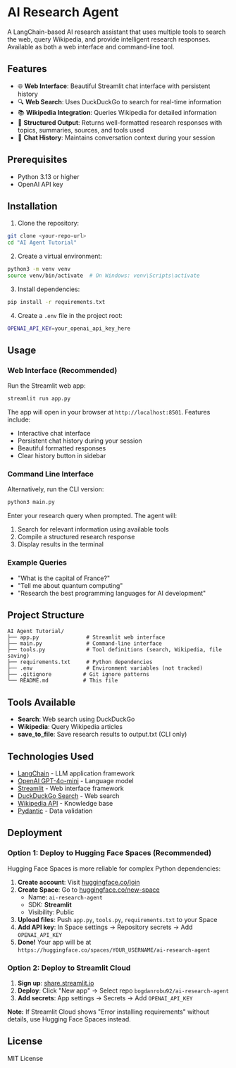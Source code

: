 # AI Research Agent

A LangChain-based AI research assistant that uses multiple tools to search the web, query Wikipedia, and provide intelligent research responses. Available as both a web interface and command-line tool.

## Features

- 🌐 **Web Interface**: Beautiful Streamlit chat interface with persistent history
- 🔍 **Web Search**: Uses DuckDuckGo to search for real-time information
- 📚 **Wikipedia Integration**: Queries Wikipedia for detailed information
- 🤖 **Structured Output**: Returns well-formatted research responses with topics, summaries, sources, and tools used
- 💬 **Chat History**: Maintains conversation context during your session

## Prerequisites

- Python 3.13 or higher
- OpenAI API key

## Installation

1. Clone the repository:
```bash
git clone <your-repo-url>
cd "AI Agent Tutorial"
```

2. Create a virtual environment:
```bash
python3 -m venv venv
source venv/bin/activate  # On Windows: venv\Scripts\activate
```

3. Install dependencies:
```bash
pip install -r requirements.txt
```

4. Create a `.env` file in the project root:
```bash
OPENAI_API_KEY=your_openai_api_key_here
```

## Usage

### Web Interface (Recommended)

Run the Streamlit web app:
```bash
streamlit run app.py
```

The app will open in your browser at `http://localhost:8501`. Features include:
- Interactive chat interface
- Persistent chat history during your session
- Beautiful formatted responses
- Clear history button in sidebar

### Command Line Interface

Alternatively, run the CLI version:
```bash
python3 main.py
```

Enter your research query when prompted. The agent will:
1. Search for relevant information using available tools
2. Compile a structured research response
3. Display results in the terminal

### Example Queries

- "What is the capital of France?"
- "Tell me about quantum computing"
- "Research the best programming languages for AI development"

## Project Structure

```
AI Agent Tutorial/
├── app.py               # Streamlit web interface
├── main.py              # Command-line interface
├── tools.py             # Tool definitions (search, Wikipedia, file saving)
├── requirements.txt     # Python dependencies
├── .env                 # Environment variables (not tracked)
├── .gitignore          # Git ignore patterns
└── README.md           # This file
```

## Tools Available

- **Search**: Web search using DuckDuckGo
- **Wikipedia**: Query Wikipedia articles
- **save_to_file**: Save research results to output.txt (CLI only)

## Technologies Used

- [LangChain](https://www.langchain.com/) - LLM application framework
- [OpenAI GPT-4o-mini](https://openai.com/) - Language model
- [Streamlit](https://streamlit.io/) - Web interface framework
- [DuckDuckGo Search](https://duckduckgo.com/) - Web search
- [Wikipedia API](https://www.mediawiki.org/wiki/API) - Knowledge base
- [Pydantic](https://docs.pydantic.dev/) - Data validation

## Deployment

### Option 1: Deploy to Hugging Face Spaces (Recommended)

Hugging Face Spaces is more reliable for complex Python dependencies:

1. **Create account**: Visit [huggingface.co/join](https://huggingface.co/join)
2. **Create Space**: Go to [huggingface.co/new-space](https://huggingface.co/new-space)
   - Name: `ai-research-agent`
   - SDK: **Streamlit**
   - Visibility: Public
3. **Upload files**: Push `app.py`, `tools.py`, `requirements.txt` to your Space
4. **Add API key**: In Space settings → Repository secrets → Add `OPENAI_API_KEY`
5. **Done!** Your app will be at `https://huggingface.co/spaces/YOUR_USERNAME/ai-research-agent`

### Option 2: Deploy to Streamlit Cloud

1. **Sign up**: [share.streamlit.io](https://share.streamlit.io)
2. **Deploy**: Click "New app" → Select repo `bogdanrobu92/ai-research-agent`
3. **Add secrets**: App settings → Secrets → Add `OPENAI_API_KEY`

**Note:** If Streamlit Cloud shows "Error installing requirements" without details, use Hugging Face Spaces instead.

## License

MIT License


